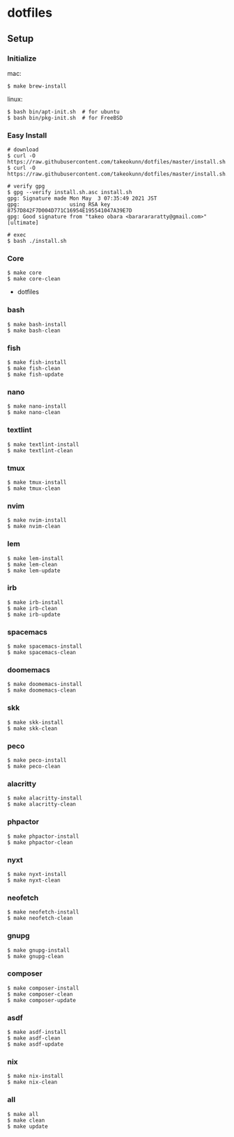 # dotfiles

## Setup

### Initialize

mac:
```shell
$ make brew-install
```

linux:
```shell
$ bash bin/apt-init.sh  # for ubuntu
$ bash bin/pkg-init.sh  # for FreeBSD
```

### Easy Install

```shell
# download
$ curl -O https://raw.githubusercontent.com/takeokunn/dotfiles/master/install.sh
$ curl -O https://raw.githubusercontent.com/takeokunn/dotfiles/master/install.sh.asc

# verify gpg
$ gpg --verify install.sh.asc install.sh
gpg: Signature made Mon May  3 07:35:49 2021 JST
gpg:                using RSA key 8757D842F7D004D771C16954E195541047A39E7D
gpg: Good signature from "takeo obara <bararararatty@gmail.com>" [ultimate]

# exec
$ bash ./install.sh
```

### Core

```shell
$ make core
$ make core-clean
```

* dotfiles

### bash

```shell
$ make bash-install
$ make bash-clean
```

### fish

```shell
$ make fish-install
$ make fish-clean
$ make fish-update
```

### nano

```shell
$ make nano-install
$ make nano-clean
```

### textlint

```shell
$ make textlint-install
$ make textlint-clean
```

### tmux

```shell
$ make tmux-install
$ make tmux-clean
```

### nvim

```shell
$ make nvim-install
$ make nvim-clean
```

### lem

```shell
$ make lem-install
$ make lem-clean
$ make lem-update
```

### irb

```shell
$ make irb-install
$ make irb-clean
$ make irb-update
```

### spacemacs

```shell
$ make spacemacs-install
$ make spacemacs-clean
```

### doomemacs

```shell
$ make doomemacs-install
$ make doomemacs-clean
```

### skk

```shell
$ make skk-install
$ make skk-clean
```

### peco

```shell
$ make peco-install
$ make peco-clean
```

### alacritty

```shell
$ make alacritty-install
$ make alacritty-clean
```

### phpactor

```shell
$ make phpactor-install
$ make phpactor-clean
```

### nyxt

```shell
$ make nyxt-install
$ make nyxt-clean
```

### neofetch

```shell
$ make neofetch-install
$ make neofetch-clean
```

### gnupg

```shell
$ make gnupg-install
$ make gnupg-clean
```

### composer

```shell
$ make composer-install
$ make composer-clean
$ make composer-update
```

### asdf

```shell
$ make asdf-install
$ make asdf-clean
$ make asdf-update
```

### nix

```shell
$ make nix-install
$ make nix-clean
```

### all

```shell
$ make all
$ make clean
$ make update
```

